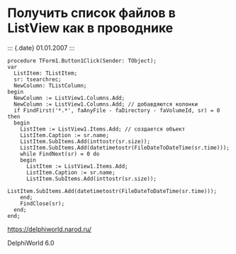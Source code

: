 Получить список файлов в ListView как в проводнике
==================================================

::: {.date}
01.01.2007
:::

    procedure TForm1.Button1Click(Sender: TObject);
    var
      ListItem: TListItem;
      sr: tsearchrec;
      NewColumn: TListColumn;
    begin
      NewColumn := ListView1.Columns.Add;
      NewColumn := ListView1.Columns.Add; // добавдяются колонки
      if FindFirst('*.*', faAnyFile - faDirectory - faVolumeId, sr) = 0 then
      begin
        ListItem := ListView1.Items.Add; // создается объект
        ListItem.Caption := sr.name;
        ListItem.SubItems.Add(inttostr(sr.size));
        ListItem.SubItems.Add(datetimetostr(FileDateToDateTime(sr.time)));
        while FindNext(sr) = 0 do
        begin
          ListItem := ListView1.Items.Add;
          ListItem.Caption := sr.name;
          ListItem.SubItems.Add(inttostr(sr.size));
          ListItem.SubItems.Add(datetimetostr(FileDateToDateTime(sr.time)));
        end;
        FindClose(sr);
      end;
    end;
     

<https://delphiworld.narod.ru/>

DelphiWorld 6.0
